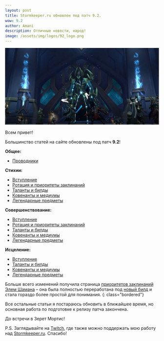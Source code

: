 ```yaml
---    
layout: post
title: Stormkeeper.ru обновлен под патч 9.2.
wow: 9.2
author: Amani
description: Отличные новости, народ! 
image: /assets/img/logos/92_logo.png
---
```


<p align="center">
<img src="/assets/img/9-2-upd.jpg" > 
</p>


Всем привет!

Большинство статей на сайте обновлены под патч **9.2**! 

**Общее:**
* [Проводники](https://stormkeeper.ru/info/conduits.html)

<p></p>

**Стихии:**
* [Вступление](https://stormkeeper.ru/ele/intro.html)
* [Ротация и приоритеты заклинаний](https://stormkeeper.ru/ele/rotation.html)
* [Таланты и билды](https://stormkeeper.ru/ele/talents.html)
* [Ковенанты и медиумы](https://stormkeeper.ru/ele/covenants.html)
* [Легендарные предметы](https://stormkeeper.ru/ele/legendaries.html)

<p></p>

**Совершенствование:**
* [Вступление](https://stormkeeper.ru/enh/intro.html)
* [Ротация и приоритеты заклинаний](https://stormkeeper.ru/enh/rotation.html)
* [Таланты и билды](https://stormkeeper.ru/enh/talents.html)
* [Ковенанты и медиумы](https://stormkeeper.ru/enh/covenants.html)
* [Легендарные предметы](https://stormkeeper.ru/enh/legendaries.html)

<p></p>

**Исцеление:**
* [Вступление](https://stormkeeper.ru/resto/intro.html)
* [Таланты и билды](https://stormkeeper.ru/resto/talents.html)
* [Ковенанты и медиумы](https://stormkeeper.ru/resto/covenants.html)
* [Легендарные предметы](https://stormkeeper.ru/resto/legendaries.html)

<p></p>

Больше всего изменений получила страница [приоритетов заклинаний Элем Шамана](https://stormkeeper.ru/ele/rotation.html) – она была полностью переработана под [новый билд](https://stormkeeper.ru/2022/02/14/ele-meme.html) и стала гораздо более простой для понимания.
{: class="bordered"}

Все остальные статьи я постараюсь обновить в ближайшее время, но основная работа по подготовке к релизу патча закончена. 

До встречи в Зерет Мортис!

P.S. Заглядывайте на [Twitch](https://www.twitch.tv/amanizandalari), где также можно поддержать мою работу над [Stormkeeper.ru](https://stormkeeper.ru/). Спасибо!

